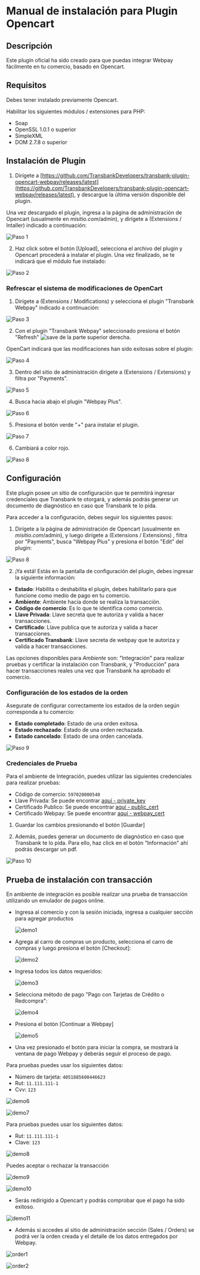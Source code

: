 # Manual de instalación para Plugin Opencart

## Descripción

Este plugin oficial ha sido creado para que puedas integrar Webpay fácilmente en tu comercio, basado en Opencart.

## Requisitos

Debes tener instalado previamente Opencart.

Habilitar los siguientes módulos / extensiones para PHP:
- Soap
- OpenSSL 1.0.1 o superior
- SimpleXML
- DOM 2.7.8 o superior

## Instalación de Plugin

1. Dirígete a [https://github.com/TransbankDevelopers/transbank-plugin-opencart-webpay/releases/latest](https://github.com/TransbankDevelopers/transbank-plugin-opencart-webpay/releases/latest), y descargue la última versión disponible del plugin.

  Una vez descargado el plugin, ingresa a la página de administración de Opencart (usualmente en _misitio.com_/admin), y dirígete a (Extensions / Intaller) indicado a continuación:

  ![Paso 1](img/paso1.png)
  
2. Haz click sobre el botón [Upload], selecciona el archivo del plugin y Opencart procederá a instalar el plugin. Una vez finalizado, se te indicará que el módulo fue instalado:

  ![Paso 2](img/paso2.png)

### Refrescar el sistema de modificaciones de OpenCart

1. Dirígete a (Extensions / Modifications) y selecciona el plugin "Transbank Webpay" indicado a continuación:

  ![Paso 3](img/paso3.png)

2. Con el plugin "Transbank Webpay" seleccionado presiona el botón "Refresh" ![save](img/mod_refresh.png) de la parte superior derecha.

OpenCart indicará que las modificaciones han sido exitosas sobre el plugin:

  ![Paso 4](img/paso4.png)

3. Dentro del sitio de administración dirígete a (Extensions / Extensions) y filtra por "Payments".

  ![Paso 5](img/paso5.png)

4. Busca hacia abajo el plugin "Webpay Plus".

  ![Paso 6](img/paso6.png)

5. Presiona el botón verde "+" para instalar el plugin.
   
  ![Paso 7](img/paso7.png)

6. Cambiará a color rojo.

  ![Paso 8](img/paso8.png)

## Configuración

Este plugin posee un sitio de configuración que te permitirá ingresar credenciales que Transbank te otorgará, y además podrás generar un documento de diagnóstico en caso que Transbank te lo pida.

Para acceder a la configuración, debes seguir los siguientes pasos:

1. Dirígete a la página de administración de Opencart (usualmente en _misitio.com_/admin), y luego dirígete a (Extensions / Extensions) , filtra por "Payments", busca "Webpay Plus" y presiona el botón "Edit" del plugin:

  ![Paso 8](img/paso8.png)

2. ¡Ya está! Estás en la pantalla de configuración del plugin, debes ingresar la siguiente información:

  * **Estado**: Habilita o deshabilita el plugin, debes habilitarlo para que funcione como medio de pago en tu comercio.
  * **Ambiente**: Ambiente hacia donde se realiza la transacción. 
  * **Código de comercio**: Es lo que te identifica como comercio.
  * **Llave Privada**: Llave secreta que te autoriza y valida a hacer transacciones.
  * **Certificado**: Llave publica que te autoriza y valida a hacer transacciones.
  * **Certificado Transbank**: Llave secreta de webpay que te autoriza y valida a hacer transacciones.

  Las opciones disponibles para _Ambiente_ son: "Integración" para realizar pruebas y certificar la instalación con Transbank, y "Producción" para hacer transacciones reales una vez que Transbank ha aprobado el comercio.

### Configuración de los estados de la orden

Asegurate de configurar correctamente los estados de la orden según corresponda a tu comercio:

  * **Estado completado**: Estado de una orden exitosa.
  * **Estado rechazado**: Estado de una orden rechazada.
  * **Estado cancelado**: Estado de una orden cancelada.
  
 ![Paso 9](img/paso9.png)

### Credenciales de Prueba

Para el ambiente de Integración, puedes utilizar las siguientes credenciales para realizar pruebas:

* Código de comercio: `597020000540`
* Llave Privada: Se puede encontrar [aquí - private_key](https://github.com/TransbankDevelopers/transbank-webpay-credenciales/blob/master/integracion/Webpay%20Plus%20-%20CLP/597020000540.key)
* Certificado Publico: Se puede encontrar [aquí - public_cert](https://github.com/TransbankDevelopers/transbank-webpay-credenciales/blob/master/integracion/Webpay%20Plus%20-%20CLP/597020000540.crt)
* Certificado Webpay: Se puede encontrar [aquí - webpay_cert](https://github.com/TransbankDevelopers/transbank-sdk-php/blob/master/lib/webpay/webpay.php#L39)

1. Guardar los cambios presionando el botón [Guardar]

2. Además, puedes generar un documento de diagnóstico en caso que Transbank te lo pida. Para ello, haz click en el botón "Información" ahí podrás descargar un pdf.

  ![Paso 10](img/paso10.png)

## Prueba de instalación con transacción

En ambiente de integración es posible realizar una prueba de transacción utilizando un emulador de pagos online.

* Ingresa al comercio y con la sesión iniciada, ingresa a cualquier sección para agregar productos

  ![demo1](img/demo1.png)


* Agrega al carro de compras un producto, selecciona el carro de compras y luego presiona el botón [Checkout]:

  ![demo2](img/demo2.png)

* Ingresa todos los datos requeridos:

  ![demo3](img/demo3.png)

* Selecciona método de pago "Pago con Tarjetas de Crédito o Redcompra":
  
  ![demo4](img/demo4.png)

* Presiona el botón [Continuar a Webpay]

  ![demo5](img/demo5.png)

* Una vez presionado el botón para iniciar la compra, se mostrará la ventana de pago Webpay y deberás seguir el proceso de pago.

Para pruebas puedes usar los siguientes datos:  

* Número de tarjeta: `4051885600446623`
* Rut: `11.111.111-1`
* Cvv: `123`
  
![demo6](img/demo6.png)

![demo7](img/demo7.png)

Para pruebas puedes usar los siguientes datos:  

* Rut: `11.111.111-1`
* Clave: `123`

![demo8](img/demo8.png)

Puedes aceptar o rechazar la transacción

![demo9](img/demo9.png)

![demo10](img/demo10.png)
  
* Serás redirigido a Opencart y podrás comprobar que el pago ha sido exitoso.

![demo11](img/demo11.png)

* Además si accedes al sitio de administración sección (Sales / Orders) se podrá ver la orden creada y el detalle de los datos entregados por Webpay.

 ![order1](img/order1.png)

 ![order2](img/order2.png)
